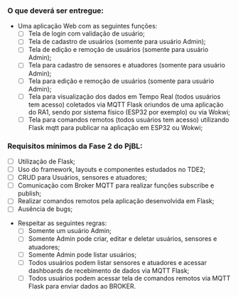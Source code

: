 ### O que deverá ser entregue:

- Uma aplicação Web com as seguintes funções:
  - [ ] Tela de login com validação de usuário;
  - [ ] Tela de cadastro de usuários (somente para usuário Admin);
  - [ ] Tela de edição e remoção de usuários (somente para usuário Admin);
  - [ ] Tela para cadastro de sensores e atuadores (somente para usuário Admin);
  - [ ] Tela para edição e remoção de usuários (somente para usuário Admin);
  - [ ] Tela para visualização dos dados em Tempo Real (todos usuários tem acesso) coletados via MQTT Flask oriundos de uma aplicação do     RA1, sendo por sistema físico (ESP32 por exemplo) ou via Wokwi;
  - [ ] Tela para comandos remotos (todos usuários tem acesso) utilizando Flask mqtt para publicar na aplicação em ESP32 ou Wokwi;

### Requisitos mínimos da Fase 2 do PjBL:

- [ ] Utilização de Flask;
- [ ] Uso do framework, layouts e componentes estudados no TDE2;
- [ ] CRUD para Usuários, sensores e atuadores;
- [ ] Comunicação com Broker MQTT para realizar funções subscribe e publish;
- [ ] Realizar comandos remotos pela aplicação desenvolvida em Flask;
- [ ] Ausência de bugs;
- Respeitar as seguintes regras:
  - [ ] Somente um usuário Admin;
  - [ ] Somente Admin pode criar, editar e deletar usuários, sensores e atuadores;
  - [ ] Somente Admin pode listar usuários;
  - [ ] Todos usuários podem listar sensores e atuadores e acessar dashboards de recebimento de dados via MQTT Flask;
  - [ ] Todos usuários podem acessar tela de comandos remotos via MQTT Flask para enviar dados ao BROKER.
